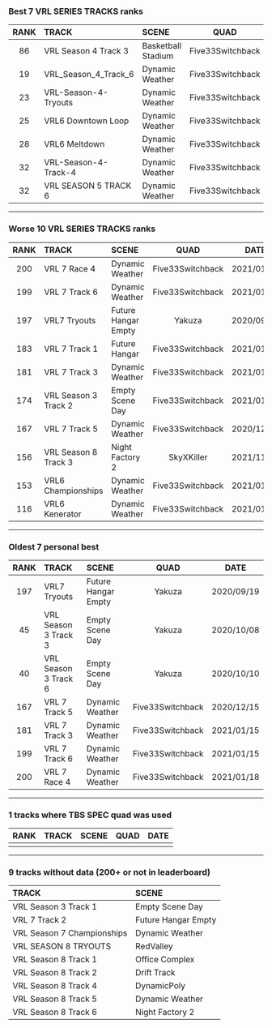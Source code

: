 ### Best 7 VRL SERIES TRACKS ranks
|RANK|TRACK|SCENE|QUAD|DATE|
|:---:|:---|:---|:---:|:---:|
|86|VRL Season 4 Track 3|Basketball Stadium|Five33Switchback|2021/01/23|
|19|VRL_Season_4_Track_6|Dynamic Weather|Five33Switchback|2021/02/05|
|23|VRL-Season-4-Tryouts|Dynamic Weather|Five33Switchback|2021/01/26|
|25|VRL6 Downtown Loop|Dynamic Weather|Five33Switchback|2021/01/29|
|28|VRL6 Meltdown|Dynamic Weather|Five33Switchback|2021/01/30|
|32|VRL-Season-4-Track-4|Dynamic Weather|Five33Switchback|2021/01/26|
|32|VRL SEASON 5 TRACK 6|Dynamic Weather|Five33Switchback|2021/01/21|
---
### Worse 10 VRL SERIES TRACKS ranks
|RANK|TRACK|SCENE|QUAD|DATE|
|:---:|:---|:---|:---:|:---:|
|200|VRL 7 Race 4|Dynamic Weather|Five33Switchback|2021/01/18|
|199|VRL 7 Track 6|Dynamic Weather|Five33Switchback|2021/01/15|
|197|VRL7 Tryouts|Future Hangar Empty|Yakuza|2020/09/19|
|183|VRL 7 Track 1|Future Hangar|Five33Switchback|2021/01/18|
|181|VRL 7 Track 3|Dynamic Weather|Five33Switchback|2021/01/15|
|174|VRL Season 3 Track 2|Empty Scene Day|Five33Switchback|2021/01/22|
|167|VRL 7 Track 5|Dynamic Weather|Five33Switchback|2020/12/15|
|156|VRL Season 8 Track 3|Night Factory 2|SkyXKiller|2021/11/30|
|153|VRL6 Championships|Dynamic Weather|Five33Switchback|2021/01/28|
|116|VRL6 Kenerator|Dynamic Weather|Five33Switchback|2021/01/30|
---
### Oldest 7 personal best
|RANK|TRACK|SCENE|QUAD|DATE|
|:---:|:---|:---|:---:|:---:|
|197|VRL7 Tryouts|Future Hangar Empty|Yakuza|2020/09/19|
|45|VRL Season 3 Track 3|Empty Scene Day|Yakuza|2020/10/08|
|40|VRL Season 3 Track 6|Empty Scene Day|Yakuza|2020/10/10|
|167|VRL 7 Track 5|Dynamic Weather|Five33Switchback|2020/12/15|
|181|VRL 7 Track 3|Dynamic Weather|Five33Switchback|2021/01/15|
|199|VRL 7 Track 6|Dynamic Weather|Five33Switchback|2021/01/15|
|200|VRL 7 Race 4|Dynamic Weather|Five33Switchback|2021/01/18|
---
### 1 tracks where TBS SPEC quad was used
|RANK|TRACK|SCENE|QUAD|DATE|
|:---:|:---|:---|:---:|:---:|
||||||
---
### 9 tracks without data (200+ or not in leaderboard)
|TRACK|SCENE|
|:---|:---|
|VRL Season 3 Track 1|Empty Scene Day|
|VRL 7 Track 2|Future Hangar Empty|
|VRL Season 7 Championships|Dynamic Weather|
|VRL SEASON 8 TRYOUTS|RedValley|
|VRL Season 8 Track 1|Office Complex|
|VRL Season 8 Track 2|Drift Track|
|VRL Season 8 Track 4|DynamicPoly|
|VRL Season 8 Track 5|Dynamic Weather|
|VRL Season 8 Track 6|Night Factory 2|
